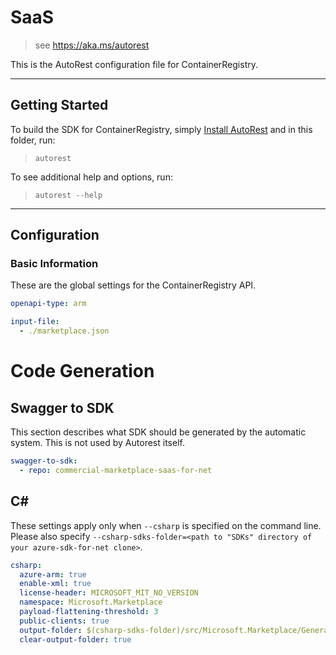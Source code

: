 # SaaS

> see https://aka.ms/autorest

This is the AutoRest configuration file for ContainerRegistry.

---

## Getting Started

To build the SDK for ContainerRegistry, simply [Install AutoRest](https://aka.ms/autorest/install) and in this folder, run:

> `autorest`

To see additional help and options, run:

> `autorest --help`

---

## Configuration

### Basic Information

These are the global settings for the ContainerRegistry API.

``` yaml
openapi-type: arm
```
<!-- 
```yaml
input-file:
  - https://raw.githubusercontent.com/Azure/azure-marketplace-openapi/master/marketplace.json?token=AAFUHSQYL5FJAST4WRD6C4265DPUM
``` -->

```yaml
input-file:
  - ./marketplace.json
``` 

# Code Generation

## Swagger to SDK

This section describes what SDK should be generated by the automatic system.
This is not used by Autorest itself.

``` yaml $(swagger-to-sdk)
swagger-to-sdk:
  - repo: commercial-marketplace-saas-for-net
```

## C#

These settings apply only when `--csharp` is specified on the command line.
Please also specify `--csharp-sdks-folder=<path to "SDKs" directory of your azure-sdk-for-net clone>`.

``` yaml $(csharp)
csharp:
  azure-arm: true
  enable-xml: true
  license-header: MICROSOFT_MIT_NO_VERSION
  namespace: Microsoft.Marketplace
  payload-flattening-threshold: 3
  public-clients: true
  output-folder: $(csharp-sdks-folder)/src/Microsoft.Marketplace/Generated
  clear-output-folder: true
```
